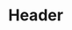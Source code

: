 <!-- TITLE: BatMonitor - Development Documentation V0.1 -->
<!-- SUBTITLE: A quick summary of BatMonitor - Development Documentation V0.1 -->

# Header